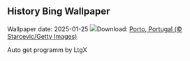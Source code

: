 ## History Bing Wallpaper
Wallpaper date: 2025-01-25
![](https://www.bing.com/th?id=OHR.PortoSunset_FR-FR7243507947_UHD.jpg&w=1000)Download: [Porto, Portugal (© Starcevic/Getty Images)](https://www.bing.com/th?id=OHR.PortoSunset_FR-FR7243507947_UHD.jpg)

Auto get programm by LtgX
